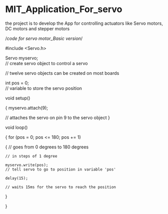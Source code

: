 # MIT_Application_For_servo
the project is to develop the App for controlling actuators like Servo motors, DC motors and stepper motors 





/*code for servo motor_Basic version*/



#include <Servo.h>

Servo myservo;  
// create servo object to control a servo

// twelve servo objects can be created on most boards

int pos = 0;    
// variable to store the servo position


void setup() 

{
  myservo.attach(9);  
  
  // attaches the servo on pin 9 to the servo object
}

void loop() 

{
  for (pos = 0; pos <= 180; pos += 1) 
  
  { // goes from 0 degrees to 180 degrees
  
    // in steps of 1 degree
    
    myservo.write(pos);              
    // tell servo to go to position in variable 'pos'
    
    delay(15);          
    
    // waits 15ms for the servo to reach the position
  }
  
}

